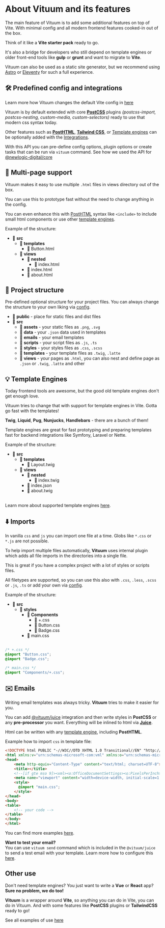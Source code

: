 # About Vituum and its features

The main feature of Vituum is to add some additional features on top of Vite. With minimal config and all modern frontend features cooked-in out of the box.

Think of it like a **Vite starter pack** ready to go.

It's also a bridge for developers who still depend on template engines or older front-end tools like **gulp** or **grunt** and want to migrate to **Vite**.

Vituum can also be used as a static site generator, but we recommend using [Astro](https://astro.build/) or [Eleventy](https://www.11ty.dev/) for such a full experience.


## 🛠️ Predefined config and integrations
Learn more how Vituum changes the default Vite config in [here](/config/)

Vituum is by default extended with core **[PostCSS](https://postcss.org/)** plugins _(postcss-import, postcss-nesting, custom-media, custom-selectors)_ ready to use that modern css syntax today.

Other features such as **[PostHTML](https://posthtml.org/)**, **[Tailwind CSS](https://tailwindcss.com/)**, or [Template engines](/guide/template-engines) can be optionally added with the [Integrations](/guide/integrations). 

With this API you can pre-define config options, plugin options or create tasks that can be run via `vituum` command. See how we used the API for [@newlogic-digital/core](https://github.com/newlogic-digital/core)


## 📄 Multi-page support
Vituum makes it easy to use multiple `.html` files in views directory out of the box.

You can use this to prototype fast without the need to change anything in the config. 

You can even enhance this with [PostHTML](/guide/template-engines#posthtml-vituum-vite-plugin-posthtml) syntax like `<include>` to include small html components or use other [template engines](/guide/template-engines).

Example of the structure:
* 📁 **src**
    * 📁 **templates**
      * 📄 Button.html
    * 📁 **views**
      * 📁 **nested**
        * 📄 index.html
      * 📄 index.html
      * 📄 about.html

## 📁 Project structure
Pre-defined optional structure for your project files. You can always change the structure to your own liking via [config](/config/main-options#input).

* 📁 **public** - place for static files and dist files
* 📁 **src**
    * 📁 **assets** - your static files as `.png`, `.svg`
    * 📁 **data** - your `.json` data used in templates
    * 📁 **emails** - your email templates
    * 📁 **scripts** - your script files as `.js`, `.ts`
    * 📁 **styles** - your styles files as `.css`, `.scss`
    * 📁 **templates** - your template files as `.twig`, `.latte`
    * 📁 **views** - your pages as `.html`, you can also nest and define page as `.json` or `.twig`, `.latte` and other

## 💡 Template Engines
Today frontend tools are awesome, but the good old template engines don't get enough love.

Vituum tries to change that with support for template engines in Vite. Gotta go fast with the templates!

**Twig**, **Liquid**, **Pug**, **Nunjucks**, **Handlebars** - there are a bunch of them!

Template engines are great for fast prototyping and preparing templates fast for backend integrations like Symfony, Laravel or Nette.

Example of the structure:
* 📁 **src**
    * 📁 **templates**
        * 📄 Layout.twig
    * 📁 **views**
        * 📁 **nested**
            * 📄 index.twig
        * 📄 index.json
        * 📄 about.twig

<br>Learn more about supported template engines [here](/guide/template-engines).


## ⬇️ Imports
In vanilla `css` and `js` you can import one file at a time. Globs like `*.css` or `*.js` are not possible.

To help import multiple files automatically, **Vituum** uses internal plugin which adds all file imports in the directories into a single file.

This is great if you have a complex project with a lot of styles or scripts files.

All filetypes are supported, so you can use this also with `.css`, `.less`, `.scss` <br>or `.js`,  `.ts` or add your own via [config](/config/main-options#imports-extnamepattern-styles).

Example of the structure:
* 📁 **src**
    * 📁 **styles**
        * 📁 **Components**
            * 📄 +.css
            * 📄 Button.css
            * 📄 Badge.css
        * 📄 main.css<br><br>

```css
/* +.css */
@import "Button.css";
@import "Badge.css";
```
```css
/* main.css */
@import "Components/+.css";
```

## ✉️ Emails
Writing email templates was always tricky. **Vituum** tries to make it easier for you.

You can add [@vituum/juice](/guide/integrations#juice-vituum-juice) integration and then write styles in **PostCSS** or any **pre-processor** you want. Everything will be inlined to html via **[Juice](https://github.com/Automattic/juice)**.

Html can be written with any [template engine](/guide/template-engines), including **PostHTML**.

Example how to import `css` in template file:
```html
<!DOCTYPE html PUBLIC "-//W3C//DTD XHTML 1.0 Transitional//EN" "http://www.w3.org/TR/xhtml1/DTD/xhtml1-transitional.dtd">
<html xmlns:v="urn:schemas-microsoft-com:vml" xmlns:o="urn:schemas-microsoft-com:office:office" xmlns:w="urn:schemas-microsoft-com:office:word" xmlns:m="http://schemas.microsoft.com/office/2004/12/omml" xmlns="http://www.w3.org/TR/REC-html40">
<head>
    <meta http-equiv="Content-Type" content="text/html; charset=UTF-8">
    <title></title>
    <!--[if gte mso 9]><xml><o:OfficeDocumentSettings><o:PixelsPerInch>96</o:PixelsPerInch></o:OfficeDocumentSettings></xml><![endif]-->
    <meta name="viewport" content="width=device-width, initial-scale=1.0">
    <style>
      @import "main.css";
    </style>
</head>
<body>
<table>
    <!-- your code -->
</table>
</body>
</html>
```
You can find more examples [here](/guide/#trying-vituum-online).

**Want to test your email?**<br>You can use `vituum send` command which is included in the `@vituum/juice` to send a test email with your template. Learn more how to configure this [here](/config/integrations-options#vituum-juice).

## Other use
Don't need template engines? You just want to write a **Vue** or **React** app?<br> **Sure no problem, we do too!**

**Vituum** is a wrapper around **Vite**, so anything you can do in Vite, you can do in Vituum. And with some features like **PostCSS** plugins or **TailwindCSS** ready to go!

See all examples of use [here](/guide/#trying-vituum-online)

